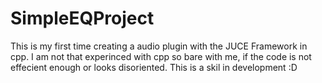 # SimpleEQProject

This is my first time creating a audio plugin with the JUCE Framework in cpp. I am not that experinced with cpp
so bare with me, if the code is not effecient enough or looks disoriented. This is a skil in development :D

